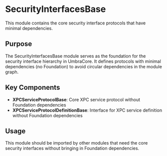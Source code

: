 # SecurityInterfacesBase

This module contains the core security interface protocols that have minimal dependencies.

## Purpose

The SecurityInterfacesBase module serves as the foundation for the security interface hierarchy in UmbraCore. It defines protocols with minimal dependencies (no Foundation) to avoid circular dependencies in the module graph.

## Key Components

- **XPCServiceProtocolBase**: Core XPC service protocol without Foundation dependencies
- **XPCServiceProtocolDefinitionBase**: Interface for XPC service definition without Foundation dependencies

## Usage

This module should be imported by other modules that need the core security interfaces without bringing in Foundation dependencies.
